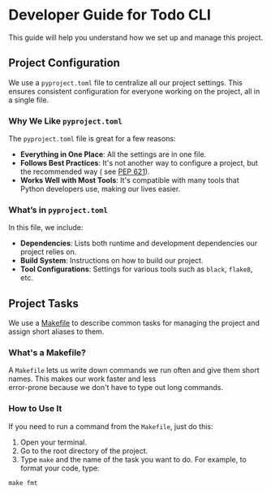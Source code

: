 # Developer Guide for Todo CLI

This guide will help you understand how we set up and manage this project.

## Project Configuration

We use a `pyproject.toml` file to centralize all our project settings. This ensures consistent configuration for
everyone working on the project, all in a single file.

### Why We Like `pyproject.toml`

The `pyproject.toml` file is great for a few reasons:

- **Everything in One Place**: All the settings are in one file.
- **Follows Best Practices**: It's not another way to configure a project, but the recommended way (
  see [PEP 621](https://peps.python.org/pep-0621/)).
- **Works Well with Most Tools**: It's compatible with many tools that Python developers use, making our lives easier.

### What’s in `pyproject.toml`

In this file, we include:

- **Dependencies**: Lists both runtime and development dependencies our project relies on.
- **Build System**: Instructions on how to build our project.
- **Tool Configurations**: Settings for various tools such as `black`, `flake8`, etc.

## Project Tasks

We use a [Makefile](https://makefiletutorial.com) to describe common tasks for managing the project and assign short
aliases to them.

### What's a Makefile?

A `Makefile` lets us write down commands we run often and give them short names. This makes our work faster and less  
error-prone because we don't have to type out long commands.

### How to Use It

If you need to run a command from the `Makefile`, just do this:

1. Open your terminal.
2. Go to the root directory of the project.
3. Type `make` and the name of the task you want to do. For example, to format your code, type:

```shell  
make fmt
```
